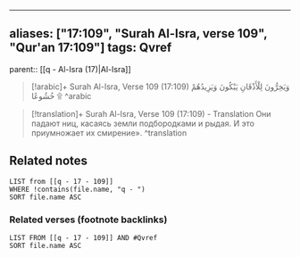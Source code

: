 
---
aliases: ["17:109", "Surah Al-Isra, verse 109", "Qur'an 17:109"]
tags: Qvref
---

parent:: [[q - Al-Isra (17)|Al-Isra]]

> [!arabic]+ Surah Al-Isra, Verse 109 (17:109)
> <span class="quran-arabic">وَيَخِرُّونَ لِلْأَذْقَانِ يَبْكُونَ وَيَزِيدُهُمْ خُشُوعًا ۩</span>
^arabic

> [!translation]+ Surah Al-Isra, Verse 109 (17:109) - Translation
> Они падают ниц, касаясь земли подбородками и рыдая. И это приумножает их смирение».
^translation



## Related notes
```dataview
LIST from [[q - 17 - 109]]
WHERE !contains(file.name, "q - ")
SORT file.name ASC
```

### Related verses (footnote backlinks)
```dataview
LIST FROM [[q - 17 - 109]] AND #Qvref
SORT file.name ASC
```

